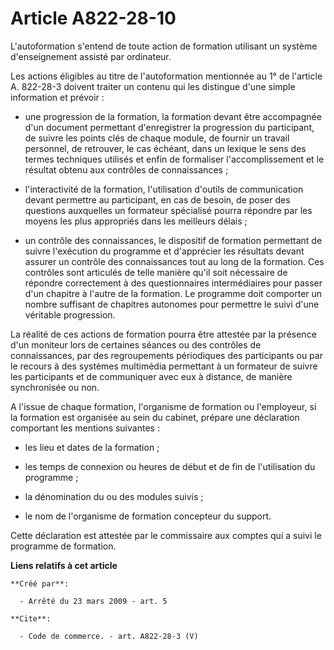 # Article A822-28-10

L'autoformation s'entend de toute action de formation utilisant un système d'enseignement assisté par ordinateur. 

Les actions éligibles au titre de l'autoformation mentionnée au 1° de l'article A. 822-28-3 doivent traiter un contenu qui
les distingue d'une simple information et prévoir :

- une progression de la formation, la formation devant être accompagnée d'un document permettant d'enregistrer la progression
du participant, de suivre les points clés de chaque module, de fournir un travail personnel, de retrouver, le cas échéant,
dans un lexique le sens des termes techniques utilisés et enfin de formaliser l'accomplissement et le résultat obtenu aux
contrôles de connaissances ;

- l'interactivité de la formation, l'utilisation d'outils de communication devant permettre au participant, en cas de besoin,
de poser des questions auxquelles un formateur spécialisé pourra répondre par les moyens les plus appropriés dans les
meilleurs délais ;

- un contrôle des connaissances, le dispositif de formation permettant de suivre l'exécution du programme et d'apprécier les
résultats devant assurer un contrôle des connaissances tout au long de la formation. Ces contrôles sont articulés de telle
manière qu'il soit nécessaire de répondre correctement à des questionnaires intermédiaires pour passer d'un chapitre à
l'autre de la formation. Le programme doit comporter un nombre suffisant de chapitres autonomes pour permettre le suivi d'une
véritable progression. 

La réalité de ces actions de formation pourra être attestée par la présence d'un moniteur lors de certaines séances ou des
contrôles de connaissances, par des regroupements périodiques des participants ou par le recours à des systèmes multimédia
permettant à un formateur de suivre les participants et de communiquer avec eux à distance, de manière synchronisée ou non.

A l'issue de chaque formation, l'organisme de formation ou l'employeur, si la formation est organisée au sein du cabinet,
prépare une déclaration comportant les mentions suivantes :

- les lieu et dates de la formation ;

- les temps de connexion ou heures de début et de fin de l'utilisation du programme ;

- la dénomination du ou des modules suivis ;

- le nom de l'organisme de formation concepteur du support. 

Cette déclaration est attestée par le commissaire aux comptes qui a suivi le programme de formation.

**Liens relatifs à cet article**

	**Créé par**:

	  - Arrêté du 23 mars 2009 - art. 5

	**Cite**:

	  - Code de commerce. - art. A822-28-3 (V)
